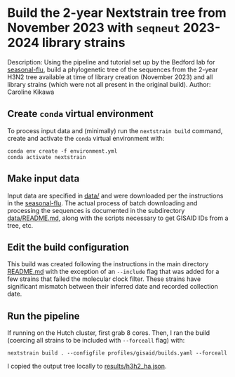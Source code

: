 # Build the 2-year Nextstrain tree from November 2023 with `seqneut` 2023-2024 library strains
Description: Using the pipeline and tutorial set up by the Bedford lab for [seasonal-flu](https://github.com/nextstrain/seasonal-flu/), build a phylogenetic tree of the sequences from the 2-year H3N2 tree available at time of library creation (November 2023) and all library strains (which were not all present in the original build). 
Author: Caroline Kikawa

## Create `conda` virtual environment
To process input data and (minimally) run the `nextstrain build` command, create and activate the `conda` virtual environment with:

    conda env create -f environment.yml
    conda activate nextstrain

## Make input data
Input data are specified in [data/](data/) and were downloaded per the instructions in the [seasonal-flu](https://github.com/nextstrain/seasonal-flu/).
The actual process of batch downloading and processing the sequences is documented in the subdirectory [data/README.md](data/README.md), along with the scripts necessary to get GISAID IDs from a tree, etc.

## Edit the build configuration
This build was created following the instructions in the main directory [README.md](README.md) with the exception of an `--include` flag that was added for a few strains that failed the molecular clock filter.
These strains have significant mismatch between their inferred date and recorded collection date.

## Run the pipeline
If running on the Hutch cluster, first grab 8 cores. Then, I ran the build (coercing all strains to be included with `--forceall` flag) with:

    nextstrain build . --configfile profiles/gisaid/builds.yaml --forceall

I copied the output tree locally to [results/h3h2_ha.json](results/h3h2_ha.json). 
